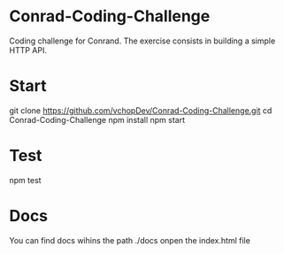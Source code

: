 # Conrad-Coding-Challenge
Coding challenge for Conrand. The exercise consists in building a simple HTTP API.


# Start
git clone https://github.com/vchopDev/Conrad-Coding-Challenge.git
cd Conrad-Coding-Challenge
npm install
npm start

# Test
npm test

# Docs
You can find docs wihins the path ./docs onpen the index.html file
